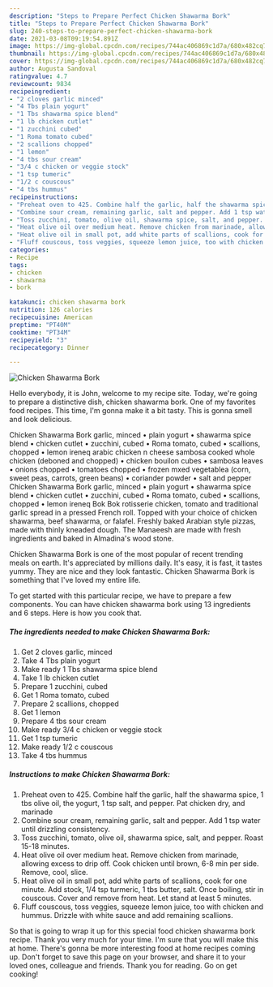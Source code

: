 ```yaml
---
description: "Steps to Prepare Perfect Chicken Shawarma Bork"
title: "Steps to Prepare Perfect Chicken Shawarma Bork"
slug: 240-steps-to-prepare-perfect-chicken-shawarma-bork
date: 2021-03-08T09:19:54.891Z
image: https://img-global.cpcdn.com/recipes/744ac406869c1d7a/680x482cq70/chicken-shawarma-bork-recipe-main-photo.jpg
thumbnail: https://img-global.cpcdn.com/recipes/744ac406869c1d7a/680x482cq70/chicken-shawarma-bork-recipe-main-photo.jpg
cover: https://img-global.cpcdn.com/recipes/744ac406869c1d7a/680x482cq70/chicken-shawarma-bork-recipe-main-photo.jpg
author: Augusta Sandoval
ratingvalue: 4.7
reviewcount: 9834
recipeingredient:
- "2 cloves garlic minced"
- "4 Tbs plain yogurt"
- "1 Tbs shawarma spice blend"
- "1 lb chicken cutlet"
- "1 zucchini cubed"
- "1 Roma tomato cubed"
- "2 scallions chopped"
- "1 lemon"
- "4 tbs sour cream"
- "3/4 c chicken or veggie stock"
- "1 tsp tumeric"
- "1/2 c couscous"
- "4 tbs hummus"
recipeinstructions:
- "Preheat oven to 425. Combine half the garlic, half the shawarma spice, 1 tbs olive oil, the yogurt, 1 tsp salt, and pepper. Pat chicken dry, and marinade"
- "Combine sour cream, remaining garlic, salt and pepper. Add 1 tsp water until drizzling consistency."
- "Toss zucchini, tomato, olive oil, shawarma spice, salt, and pepper. Roast 15-18 minutes."
- "Heat olive oil over medium heat. Remove chicken from marinade, allowing excess to drip off. Cook chicken until brown, 6-8 min per side. Remove, cool, slice."
- "Heat olive oil in small pot, add white parts of scallions, cook for one minute. Add stock, 1/4 tsp turmeric, 1 tbs butter, salt. Once boiling, stir in couscous. Cover and remove from heat. Let stand at least 5 minutes."
- "Fluff couscous, toss veggies, squeeze lemon juice, too with chicken and hummus. Drizzle with white sauce and add remaining scallions."
categories:
- Recipe
tags:
- chicken
- shawarma
- bork

katakunci: chicken shawarma bork 
nutrition: 126 calories
recipecuisine: American
preptime: "PT40M"
cooktime: "PT34M"
recipeyield: "3"
recipecategory: Dinner

---
```



![Chicken Shawarma Bork](https://img-global.cpcdn.com/recipes/744ac406869c1d7a/680x482cq70/chicken-shawarma-bork-recipe-main-photo.jpg)

Hello everybody, it is John, welcome to my recipe site. Today, we're going to prepare a distinctive dish, chicken shawarma bork. One of my favorites food recipes. This time, I'm gonna make it a bit tasty. This is gonna smell and look delicious.

Chicken Shawarma Bork garlic, minced • plain yogurt • shawarma spice blend • chicken cutlet • zucchini, cubed • Roma tomato, cubed • scallions, chopped • lemon ireneq arabic chicken n cheese sambosa cooked whole chicken (deboned and chopped) • chicken bouilon cubes • sambosa leaves • onions chopped • tomatoes chopped • frozen mxed vegetablea (corn, sweet peas, carrots, green beans) • coriander powder • salt and pepper Chicken Shawarma Bork garlic, minced • plain yogurt • shawarma spice blend • chicken cutlet • zucchini, cubed • Roma tomato, cubed • scallions, chopped • lemon ireneq Bok Bok rotisserie chicken, tomato and traditional garlic spread in a pressed French roll. Topped with your choice of chicken shawarma, beef shawarma, or falafel. Freshly baked Arabian style pizzas, made with thinly kneaded dough. The Manaeesh are made with fresh ingredients and baked in Almadina&#39;s wood stone.

Chicken Shawarma Bork is one of the most popular of recent trending meals on earth. It's appreciated by millions daily. It's easy, it is fast, it tastes yummy. They are nice and they look fantastic. Chicken Shawarma Bork is something that I've loved my entire life.


To get started with this particular recipe, we have to prepare a few components. You can have chicken shawarma bork using 13 ingredients and 6 steps. Here is how you cook that.

<!--inarticleads1-->

##### The ingredients needed to make Chicken Shawarma Bork:

1. Get 2 cloves garlic, minced
1. Take 4 Tbs plain yogurt
1. Make ready 1 Tbs shawarma spice blend
1. Take 1 lb chicken cutlet
1. Prepare 1 zucchini, cubed
1. Get 1 Roma tomato, cubed
1. Prepare 2 scallions, chopped
1. Get 1 lemon
1. Prepare 4 tbs sour cream
1. Make ready 3/4 c chicken or veggie stock
1. Get 1 tsp tumeric
1. Make ready 1/2 c couscous
1. Take 4 tbs hummus




<!--inarticleads2-->

##### Instructions to make Chicken Shawarma Bork:

1. Preheat oven to 425. Combine half the garlic, half the shawarma spice, 1 tbs olive oil, the yogurt, 1 tsp salt, and pepper. Pat chicken dry, and marinade
1. Combine sour cream, remaining garlic, salt and pepper. Add 1 tsp water until drizzling consistency.
1. Toss zucchini, tomato, olive oil, shawarma spice, salt, and pepper. Roast 15-18 minutes.
1. Heat olive oil over medium heat. Remove chicken from marinade, allowing excess to drip off. Cook chicken until brown, 6-8 min per side. Remove, cool, slice.
1. Heat olive oil in small pot, add white parts of scallions, cook for one minute. Add stock, 1/4 tsp turmeric, 1 tbs butter, salt. Once boiling, stir in couscous. Cover and remove from heat. Let stand at least 5 minutes.
1. Fluff couscous, toss veggies, squeeze lemon juice, too with chicken and hummus. Drizzle with white sauce and add remaining scallions.




So that is going to wrap it up for this special food chicken shawarma bork recipe. Thank you very much for your time. I'm sure that you will make this at home. There's gonna be more interesting food at home recipes coming up. Don't forget to save this page on your browser, and share it to your loved ones, colleague and friends. Thank you for reading. Go on get cooking!
